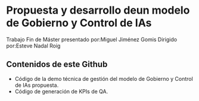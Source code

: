 # Propuesta y desarrollo deun modelo de Gobierno y Control de IAs


Trabajo Fin de Máster presentado por:Miguel Jiménez Gomis
Dirigido por:Esteve Nadal Roig

## Contenidos de este Github

* Código de la demo técnica de gestión del modelo de Gobierno y Control de IAs propuesta.
* Código de generación de KPIs de QA.